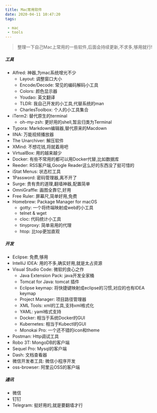 ```yaml
---
title: Mac常用软件
date: 2020-04-11 10:47:20
tags:

 - mac
 - tools
---
```


> 整理一下自己Mac上常用的一些软件,后面会持续更新,不求多,够用就行!

##### 工具

- Alfred: 神器,为mac系统增光不少
  - Layout: 调整窗口大小
  - Encode/Decode: 常见的编码解码小工具
  - Colors: 颜色显示器
  - Youdao: 英文翻译
  - TLDR: 我自己开发的小工具,代替系统的man
  - CharlesToolbox: 个人的小工具集合
- iTerm2: 替代原生的terminal
  - oh-my-zsh: 更好用的shell,暂且归类为Terminal
- Typora: Markdown编辑器,替代原来的Macdown
- IINA: 万能视频播放器
- The Unarchiver: 解压软件
- XMind: 不想花钱,将就着用吧
- VirtualBox: 用的越来越少
- Docker: 有些不常用的都可以用Docker代替,比如数据库
- Reeder: RSS客户端,Google Reader这么好的东西没了挺可惜的
- iStat Menus: 状态栏工具
- 1Password: 密码管理器,离不开了
- Surge: 贵有贵的道理,翻墙神器,配置简单
- OmniGraffle: 画图全靠它,好用
- Free Ruler: 屏幕尺,简单好用,免费
- Homebrew: Package Manager for macOS
  - gotty: 一个将终端映射成web的小工具
  - telnet & wget
  - cloc: 代码统计小工具
  - tinyproxy: 简单易用的代理
  - htop: 比top更加直观

##### 开发

- Eclipse: 免费,够用
- IntelliJ IDEA: 用的不多,确实好用,就是太占资源
- Visual Studio Code: 微软的良心之作
  - Java Extension Pack: java开发全家桶
  - Tomcat for Java: tomcat 插件
  - Eclipse keymap: 将快捷键映射成eclipse的习惯,对应的也有IDEA keymap
  - Project Manager: 项目路径管理器
  - XML Tools: xml的工具,支持xml格式化
  - YAML: yaml格式支持
  - Docker: 相当于系统Docker的GUI
  - Kubernetes: 相当于Kubectl的GUI
  - Monokai Pro: 一个还不错的icon和theme
- Postman: Http调试工具
- Robo 3T: MongoDB的客户端
- Sequel Pro: Mysql的客户端
- Dash: 文档查看器
- 微信开发者工具: 微信小程序开发
- oss-browser: 阿里云OSS的客户端

##### 通讯

- 微信
- 钉钉
- Telegram: 挺好用的,就是要翻墙才行

